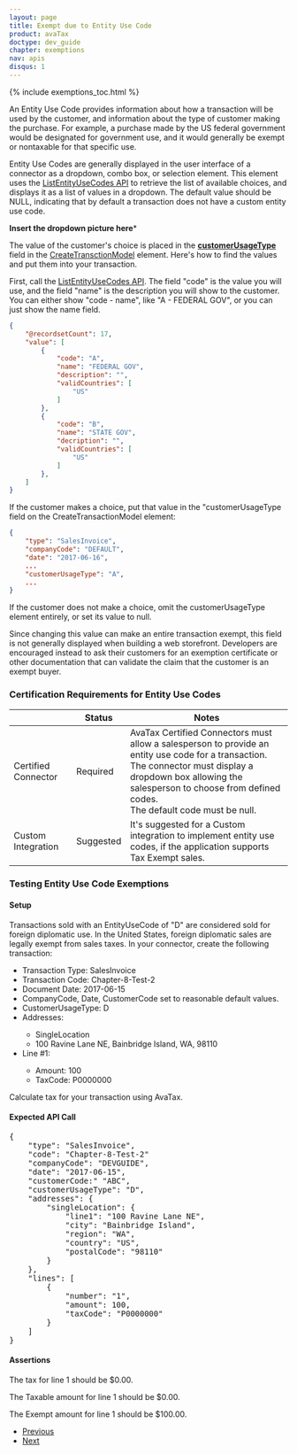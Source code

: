 ```yaml
---
layout: page
title: Exempt due to Entity Use Code
product: avaTax
doctype: dev_guide
chapter: exemptions
nav: apis
disqus: 1
---
```


{% include exemptions_toc.html %}

An Entity Use Code provides information about how a transaction will be used by the customer, and information about the type of customer making the purchase.  For example, a purchase made by the US federal government would be designated for government use, and it would generally be exempt or nontaxable for that specific use.

Entity Use Codes are generally displayed in the user interface of a connector as a dropdown, combo box, or selection element.  This element uses the <a href="https://developer.avalara.com/api-reference/avatax/rest/v2/methods/Definitions/ListEntityUseCodes/">ListEntityUseCodes API</a> to retrieve the list of available choices, and displays it as a list of values in a dropdown.  The default value should be NULL, indicating that by default a transaction does not have a custom entity use code.

********Insert the dropdown picture here*********

The value of the customer's choice is placed in the <u><b>customerUsageType</b></u> field in the <a href="https://developer.avalara.com/api-reference/avatax/rest/v2/models/CreateTransactionModel/">CreateTransctionModel</a> element.  Here's how to find the values and put them into your transaction.

First, call the  <a href="https://developer.avalara.com/api-reference/avatax/rest/v2/methods/Definitions/ListEntityUseCodes/">ListEntityUseCodes API</a>.  The field "code" is the value you will use, and the field "name" is the description you will show to the customer.  You can either show "code - name", like "A - FEDERAL GOV", or you can just show the name field.

```json
{
    "@recordsetCount": 17,
    "value": [
        {
            "code": "A",
            "name": "FEDERAL GOV",
            "description": "",
            "validCountries": [
                "US"
            ]
        },
        {
            "code": "B",
            "name": "STATE GOV",
            "decription": "",
            "validCountries": [
                "US"
            ]
        },
    ]
}
```

If the customer makes a choice, put that value in the "customerUsageType field on the CreateTransactionModel element:

```json
{
    "type": "SalesInvoice",
    "companyCode": "DEFAULT",
    "date": "2017-06-16",
    ...
    "customerUsageType": "A",
    ...
}
```

If the customer does not make a choice, omit the customerUsageType element entirely, or set its value to null.

Since changing this value can make an entire transaction exempt, this field is not generally displayed when building a web storefront.  Developers are encouraged instead to ask their customers for an exemption certificate or other documentation that can validate the claim that the customer is an exempt buyer.

<h3 id="exemptions-10">Certification Requirements for Entity Use Codes</h3>

<div class="mobile-table">
    <table class="styled-table">
        <thead>
            <tr>
                <th></th>
                <th>Status</th>
                <th>Notes</th>
            </tr>
        </thead>
        <tbody>
            <tr>
                <td>Certified Connector</td>
                <td>Required</td>
                <td>AvaTax Certified Connectors must allow a salesperson to provide an entity use code for a transaction.<br />The connector must display a dropdown box allowing the salesperson to choose from defined codes.<br />The default code must be null.</td>  
            </tr>
            <tr>
                <td>Custom Integration</td>
                <td>Suggested</td>
                <td>It's suggested for a Custom integration to implement entity use codes, if the application supports Tax Exempt sales.</td>
            </tr>
        </tbody>
    </table>
</div>

<div class="dev-guide-test">
<h3 id="exemptions-11">Testing Entity Use Code Exemptions</h3>

<h4>Setup</h4>

Transactions sold with an EntityUseCode of "D" are considered sold for foreign diplomatic use.
In the United States, foreign diplomatic sales are legally exempt from sales taxes.
In your connector, create the following transaction:
<ul class="dev-guide-list">
    <li>Transaction Type: SalesInvoice</li>
    <li>Transaction Code: Chapter-8-Test-2</li>
    <li>Document Date: 2017-06-15</li>
    <li>CompanyCode, Date, CustomerCode set to reasonable default values.</li>
    <li>CustomerUsageType: D</li>
    <li>Addresses:</li>
        <ul class="dev-guide-list">
            <li>SingleLocation</li>
            <li>100 Ravine Lane NE, Bainbridge Island, WA, 98110</li>
        </ul>
    <li>Line #1:</li>
        <ul class="dev-guide-list">
            <li>Amount: 100</li>
            <li>TaxCode: P0000000</li>
        </ul>
</ul>
Calculate tax for your transaction using AvaTax.

<h4>Expected API Call</h4>
<pre>
{
    "type": "SalesInvoice",
    "code": "Chapter-8-Test-2"
    "companyCode": "DEVGUIDE",
    "date": "2017-06-15",
    "customerCode:" "ABC",
    "customerUsageType": "D",
    "addresses": {
        "singleLocation": {
            "line1": "100 Ravine Lane NE",
            "city": "Bainbridge Island",
            "region": "WA", 
            "country": "US",
            "postalCode": "98110"
        }
    },
    "lines": [
        {
            "number": "1",
            "amount": 100,
            "taxCode": "P0000000"
        }
    ]
}
</pre>

<h4>Assertions</h4>

The tax for line 1 should be $0.00.

The Taxable amount for line 1 should be $0.00.

The Exempt amount for line 1 should be $100.00.

</div>

<ul class="pager">
  <li><a href="/avatax/dev-guide/exemptions1/exempt-due-to-entity-use-code/">Previous</a></li>
  <li><a href="/avatax/dev-guide/exemptions1/zero-tax-using-tax-overrides/">Next</a></li>
</ul>
